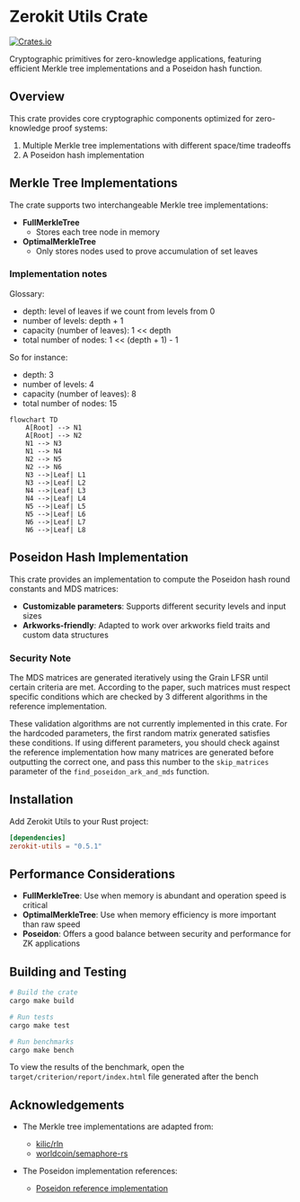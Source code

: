 # Zerokit Utils Crate

[![Crates.io](https://img.shields.io/crates/v/zerokit_utils.svg)](https://crates.io/crates/zerokit_utils)

Cryptographic primitives for zero-knowledge applications, featuring efficient Merkle tree implementations and a Poseidon hash function.

## Overview

This crate provides core cryptographic components optimized for zero-knowledge proof systems:

1. Multiple Merkle tree implementations with different space/time tradeoffs
2. A Poseidon hash implementation

## Merkle Tree Implementations

The crate supports two interchangeable Merkle tree implementations:

- **FullMerkleTree**
  - Stores each tree node in memory
- **OptimalMerkleTree**
  - Only stores nodes used to prove accumulation of set leaves

### Implementation notes

Glossary:

- depth: level of leaves if we count from levels from 0
- number of levels: depth + 1
- capacity (number of leaves): 1 << depth
- total number of nodes: 1 << (depth + 1) - 1

So for instance:

- depth: 3
- number of levels: 4
- capacity (number of leaves): 8
- total number of nodes: 15

```mermaid
flowchart TD
    A[Root] --> N1
    A[Root] --> N2
    N1 --> N3
    N1 --> N4
    N2 --> N5
    N2 --> N6
    N3 -->|Leaf| L1
    N3 -->|Leaf| L2
    N4 -->|Leaf| L3
    N4 -->|Leaf| L4
    N5 -->|Leaf| L5
    N5 -->|Leaf| L6
    N6 -->|Leaf| L7
    N6 -->|Leaf| L8
```

## Poseidon Hash Implementation

This crate provides an implementation to compute the Poseidon hash round constants and MDS matrices:

- **Customizable parameters**: Supports different security levels and input sizes
- **Arkworks-friendly**: Adapted to work over arkworks field traits and custom data structures

### Security Note

The MDS matrices are generated iteratively using the Grain LFSR until certain criteria are met.
According to the paper, such matrices must respect specific conditions which are checked by 3 different algorithms in the reference implementation.

These validation algorithms are not currently implemented in this crate.
For the hardcoded parameters, the first random matrix generated satisfies these conditions.
If using different parameters, you should check against the reference implementation how many matrices are generated before outputting the correct one,
and pass this number to the `skip_matrices` parameter of the `find_poseidon_ark_and_mds` function.

## Installation

Add Zerokit Utils to your Rust project:

```toml
[dependencies]
zerokit-utils = "0.5.1"
```

## Performance Considerations

- **FullMerkleTree**: Use when memory is abundant and operation speed is critical
- **OptimalMerkleTree**: Use when memory efficiency is more important than raw speed
- **Poseidon**: Offers a good balance between security and performance for ZK applications

## Building and Testing

```bash
# Build the crate
cargo make build

# Run tests
cargo make test

# Run benchmarks
cargo make bench
```

To view the results of the benchmark, open the `target/criterion/report/index.html` file generated after the bench

## Acknowledgements

- The Merkle tree implementations are adapted from:
  - [kilic/rln](https://github.com/kilic/rln/blob/master/src/merkle.rs)
  - [worldcoin/semaphore-rs](https://github.com/worldcoin/semaphore-rs/blob/d462a4372f1fd9c27610f2acfe4841fab1d396aa/src/merkle_tree.rs)

- The Poseidon implementation references:
  - [Poseidon reference implementation](https://extgit.iaik.tugraz.at/krypto/hadeshash/-/blob/master/code/generate_parameters_grain.sage)
